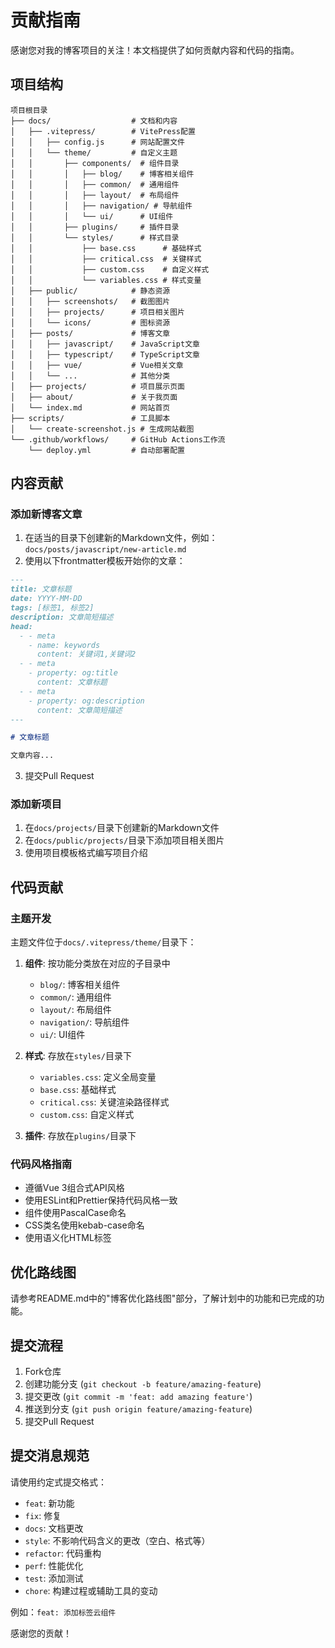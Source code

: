 # 贡献指南

感谢您对我的博客项目的关注！本文档提供了如何贡献内容和代码的指南。

## 项目结构

```
项目根目录
├── docs/                  # 文档和内容
│   ├── .vitepress/        # VitePress配置
│   │   ├── config.js      # 网站配置文件
│   │   └── theme/         # 自定义主题
│   │       ├── components/  # 组件目录
│   │       │   ├── blog/    # 博客相关组件
│   │       │   ├── common/  # 通用组件
│   │       │   ├── layout/  # 布局组件
│   │       │   ├── navigation/ # 导航组件
│   │       │   └── ui/      # UI组件
│   │       ├── plugins/     # 插件目录
│   │       └── styles/      # 样式目录
│   │           ├── base.css      # 基础样式
│   │           ├── critical.css  # 关键样式
│   │           ├── custom.css    # 自定义样式
│   │           └── variables.css # 样式变量
│   ├── public/            # 静态资源
│   │   ├── screenshots/   # 截图图片
│   │   ├── projects/      # 项目相关图片
│   │   └── icons/         # 图标资源
│   ├── posts/             # 博客文章
│   │   ├── javascript/    # JavaScript文章
│   │   ├── typescript/    # TypeScript文章
│   │   ├── vue/           # Vue相关文章
│   │   └── ...            # 其他分类
│   ├── projects/          # 项目展示页面
│   ├── about/             # 关于我页面
│   └── index.md           # 网站首页
├── scripts/               # 工具脚本
│   └── create-screenshot.js # 生成网站截图
└── .github/workflows/     # GitHub Actions工作流
    └── deploy.yml         # 自动部署配置
```

## 内容贡献

### 添加新博客文章

1. 在适当的目录下创建新的Markdown文件，例如：`docs/posts/javascript/new-article.md`
2. 使用以下frontmatter模板开始你的文章：

```md
---
title: 文章标题
date: YYYY-MM-DD
tags: [标签1, 标签2]
description: 文章简短描述
head:
  - - meta
    - name: keywords
      content: 关键词1,关键词2
  - - meta
    - property: og:title
      content: 文章标题
  - - meta
    - property: og:description
      content: 文章简短描述
---

# 文章标题

文章内容...
```

3. 提交Pull Request

### 添加新项目

1. 在`docs/projects/`目录下创建新的Markdown文件
2. 在`docs/public/projects/`目录下添加项目相关图片
3. 使用项目模板格式编写项目介绍

## 代码贡献

### 主题开发

主题文件位于`docs/.vitepress/theme/`目录下：

1. **组件**: 按功能分类放在对应的子目录中
   - `blog/`: 博客相关组件
   - `common/`: 通用组件
   - `layout/`: 布局组件
   - `navigation/`: 导航组件
   - `ui/`: UI组件

2. **样式**: 存放在`styles/`目录下
   - `variables.css`: 定义全局变量
   - `base.css`: 基础样式
   - `critical.css`: 关键渲染路径样式
   - `custom.css`: 自定义样式

3. **插件**: 存放在`plugins/`目录下

### 代码风格指南

- 遵循Vue 3组合式API风格
- 使用ESLint和Prettier保持代码风格一致
- 组件使用PascalCase命名
- CSS类名使用kebab-case命名
- 使用语义化HTML标签

## 优化路线图

请参考README.md中的"博客优化路线图"部分，了解计划中的功能和已完成的功能。

## 提交流程

1. Fork仓库
2. 创建功能分支 (`git checkout -b feature/amazing-feature`)
3. 提交更改 (`git commit -m 'feat: add amazing feature'`)
4. 推送到分支 (`git push origin feature/amazing-feature`)
5. 提交Pull Request

## 提交消息规范

请使用约定式提交格式：

- `feat`: 新功能
- `fix`: 修复
- `docs`: 文档更改
- `style`: 不影响代码含义的更改（空白、格式等）
- `refactor`: 代码重构
- `perf`: 性能优化
- `test`: 添加测试
- `chore`: 构建过程或辅助工具的变动

例如：`feat: 添加标签云组件`

感谢您的贡献！ 